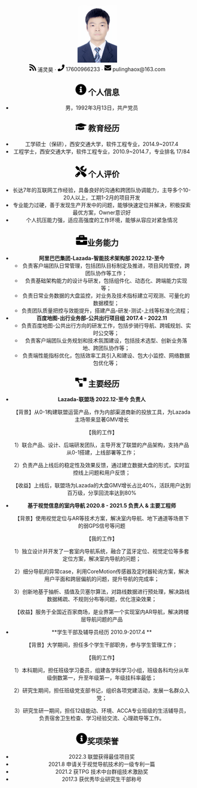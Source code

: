 <center>
  <div>
    <img src="assets/DSC_3902_meitu.jpg" alt="DSC_3902_meitu" style="zoom: 15%;" />
    <div>
      <img src="assets/rss-solid.svg" width="18px">
      <span>浦灵昊</span>
       ·
     <span>
         <img src="assets/phone-solid.svg" width="18px">
         17600966233
     </span>
     ·
     <span>
         <img src="assets/envelope-solid.svg" width="18px">
         pulinghaox@163.com
     </span>
 </div>


## <img src="assets/info-circle-solid.svg" width="30px"> 个人信息

 - 男，1992年3月13日，共产党员

## <img src="assets/graduation-cap-solid.svg" width="30px"> 教育经历

- 工学硕士（保研），西安交通大学，软件工程专业，2014.9~2017.4
- 工程学士，西安交通大学，软件工程专业，2010.9~2014.7，专业排名 17/84

## <img src="assets/tools-solid.svg" width="30px"> 个人评价

- 长达7年的互联网工作经验，具备良好的沟通和跨团队协调能力，主导多个10-20人以上，工期1-2月的项目开发
- 专业能力过硬，善于发现生产开发中的问题，能够快速定位并解决，积极探索最优方案，Owner意识好
- 个人抗压能力强，适应高强度的工作环境，能够从容应对紧急情况

##  <img src="assets/briefcase-solid.svg" width="30px">业务能力

- **阿里巴巴集团-Lazada-智能技术架构部    2022.12-至今**
  - 负责客户端团队日常管理，包括团队目标制定及推进，项目风险管控，跨团队协作等工作；
  - 负责基础架构能力的设计与研发，包括组件化、动态化、跨端能力实现等；
  - 负责日常业务数据的大盘监控，对业务及技术指标建立可观测、可量化的数据模型；
  - 负责团队质量把控与效能提升，搭建产品-研发-测试-上线等标准化流程；
- **百度地图-出行业务部-公共出行项目组      2017.4 - 2022.11**
  - 负责百度地图-公共出行方向的研发工作，包括步骑行导航、跨城规划、实时公交等；
  - 负责客户端团队业务规划和技术氛围建设，包括技术选型、创新业务落地、跨团队协作等；
  - 负责端性能指标优化，包括效率工具引入和建设、包大小监控、网络数据包优化等；

## <img src="assets/project-diagram-solid.svg" width="30px"> 主要经历

- **Lazada-联盟场                                       2022.12-至今                                                       负责人**

  【背景】从0-1构建联盟运营产品，作为内部渠道商新的投放工具，为Lazada主场带来显著GMV增长

  【我的工作】

  1）联合产品、设计、后端研发团队，主导开发了联盟的产品架构，支持产品从0-1搭建，上线部署等工作；

  2）负责产品上线后的稳定性及效果反馈，通过建立数据大盘的形式，实时监控线上问题和用户反馈；

  【收益】上线后，联盟场为Lazada的大盘GMV增长占比40%，活跃用户达到百万级，分享回流率达到80%

- **基于视觉信息的室内导航                      2020.8 - 2021.5                                                    负责人 & 主要工程师**

  【背景】使用视觉定位与AR等技术方案，解决室内导航、地下通道等场景下的弱GPS信号等问题

  【我的工作】

  1）独立设计并开发了一套室内导航系统，融合了蓝牙定位、视觉定位等多套定位方案，解决室内导航的问题；

  2）细分导航的异常case，利用CoreMotion传感器及定时器轮询方案，解决用户平面和跨层偏航的问题，提升导航的完成率；

  3）创新地基于抽析、插值及⻉塞尔算法，对路线数据进行预处理，解决路线数据稀疏、不规则分布等问题，优化渲染效果；

  【收益】服务于全国近百家商场，是业界第一个实现室内AR导航，解决跨楼层导航问题的产品


- **学生干部及辅导员经历                                       2010.9-2017.4                                                     **

  【背景】大学期间，担任多个学生干部职务，参与学生管理工作；

  【我的工作】

  1）本科期间，担任班级学习委员，组建各学科学习小组，班级各科均分从年级倒数第一，升至年级第一，年级挂科率最低；

  2）研究生期间，担任班级党支部书记，组织各项党建活动，发展一名群众入党；

  3）研究生研一期间，担任12级能动、环境、ACCA专业班级的生活辅导员，负责宿舍卫生检查、学习经验交流、心理疏导等工作。

##  <img src="assets/info-circle-solid.svg" width="30px">奖项荣誉

- 2022.3 联盟获得最佳项目奖
- 2021.8 申请关于视觉导航技术的一级专利一篇
- 2021.2 获TPG 技术中台群组技术激励奖
- 2017.3 获优秀毕业研究生干部称号
